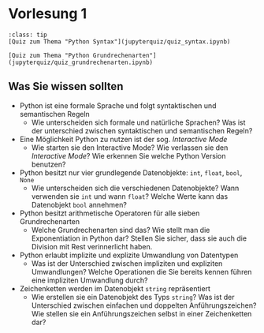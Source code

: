 # Vorlesung 1

```{admonition} Hier geht zu den Quizes...
:class: tip
[Quiz zum Thema "Python Syntax"](jupyterquiz/quiz_syntax.ipynb)

[Quiz zum Thema "Python Grundrechenarten"](jupyterquiz/quiz_grundrechenarten.ipynb)
```

## Was Sie wissen sollten
* Python ist eine formale Sprache und folgt syntaktischen und semantischen Regeln
    * Wie unterscheiden sich formale und natürliche Sprachen? Was ist der unterschied zwischen syntaktischen und semantischen Regeln? 
* Eine Möglichkeit Python zu nutzen ist der sog. *Interactive Mode*
    * Wie starten sie den Interactive Mode? Wie verlassen sie den *Interactive Mode*? Wie erkennen Sie welche Python Version benutzen?
* Python besitzt nur vier grundlegende Datenobjekte: `int`, `float`, `bool`, `None`
    * Wie unterscheiden sich die verschiedenen Datenobjekte? Wann verwenden sie `int` und wann `float`? Welche Werte kann das Datenobjekt `bool` annehmen?
* Python besitzt arithmetische Operatoren für alle sieben Grundrechenarten
    * Welche Grundrechenarten sind das? Wie stellt man die Exponentiation in Python dar? Stellen Sie sicher, dass sie auch die Division mit Rest verinnerlicht haben.
* Python erlaubt implizite und explizite Umwandlung von Datentypen
    * Was ist der Unterschied zwischen impliziten und expliziten Umwandlungen? Welche Operationen die Sie bereits kennen führen eine impliziten Umwandlung durch?
* Zeichenketten werden im Datenobjekt `string` repräsentiert
    * Wie erstellen sie ein Datenobjekt des Typs `string`? Was ist der Unterschied zwischen einfachen und doppelten Anführungszeichen? Wie stellen sie ein Anführungszeichen selbst in einer Zeichenketten dar?


<!--## Download Vorlesungsfolien-->
<!---->
<!--{Download}`Hier<slides/V1.pdf>` können sie die Vorlesungsfolien zur Vorlesung 2 herunterladen.-->

<!--## Videos to watch...-->
<!--::::{grid}-->
<!--:class-container: text-center-->
<!--:gutter: 3-->
<!---->
<!--:::{grid-item-card}-->
<!--:columns: 5-->
<!--:class-header: bg-light-->
<!--Facts and Myths about Python names and values - PyCon 2015 (Ned Batchelder)-->
<!---->
<!--<iframe width="200" height="113" src="https://www.youtube.com/embed/_AEJHKGk9ns" title="YouTube video player" frameborder="0" allow="accelerometer; autoplay; clipboard-write; encrypted-media; gyroscope; picture-in-picture; web-share" allowfullscreen></iframe>-->
<!--:::-->
<!---->
<!---->
<!--::::-->

